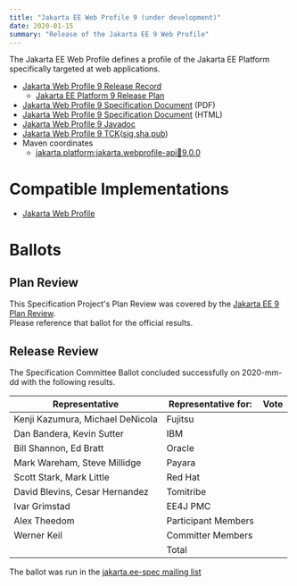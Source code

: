 ```yaml
---
title: "Jakarta EE Web Profile 9 (under development)"
date: 2020-01-15
summary: "Release of the Jakarta EE 9 Web Profile"
---
```

The Jakarta EE Web Profile defines a profile of the Jakarta EE Platform specifically targeted at web applications.

* [Jakarta Web Profile 9 Release Record](https://projects.eclipse.org/projects/ee4j.jakartaee-platform/releases/web-profile-9)
  * [Jakarta EE Platform 9 Release Plan](https://eclipse-ee4j.github.io/jakartaee-platform/jakartaee9/JakartaEE9ReleasePlan)
* [Jakarta Web Profile 9 Specification Document]() (PDF)
* [Jakarta Web Profile 9 Specification Document]() (HTML)
* [Jakarta Web Profile 9 Javadoc](./apidocs)
* [Jakarta Web Profile 9 TCK]()([sig](),[sha](),[pub]())
* Maven coordinates
  * [jakarta.platform:jakarta.webprofile-api:jar:9.0.0]()


# Compatible Implementations

* [Jakarta Web Profile]()

# Ballots

## Plan Review

[//]: # (For Jakarta EE 9, the Platform Plan Review covered 95% of the Specification Projects.  For those Projects, just use the following statement in this Plan Review section:)

This Specification Project's Plan Review was covered by the [Jakarta EE 9 Plan Review](https://jakarta.ee/specifications/platform/9/).  
Please reference that ballot for the official results.

[//]: # (If your Project was required to do a standalone Plan Review...  You'll need to perform an official Plan Review ballot and record the results here.)

## Release Review

The Specification Committee Ballot concluded successfully on 2020-mm-dd with the following results.

| Representative                                 | Representative for: | Vote |
|------------------------------------------------|---------------------|------|
| Kenji Kazumura, Michael DeNicola               | Fujitsu             |      |
| Dan Bandera, Kevin Sutter                      | IBM                 |      |
| Bill Shannon, Ed Bratt                         | Oracle              |      |
| Mark Wareham, Steve Millidge                   | Payara              |      |
| Scott Stark, Mark Little                       | Red Hat             |      |
| David Blevins, Cesar Hernandez                 | Tomitribe           |      |
| Ivar Grimstad                                  | EE4J PMC            |      |
| Alex Theedom                                   | Participant Members |      |
| Werner Keil                                    | Committer Members   |      |
|                                                | Total               |      |

The ballot was run in the [jakarta.ee-spec mailing list]()
